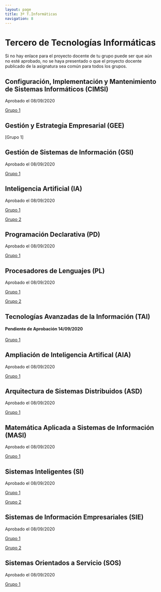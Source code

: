 ```yaml
---
layout: page
title: 3º T.Informáticas
navigation: 8
---
```


# Tercero de Tecnologías Informáticas

Si no hay enlace para el proyecto docente de tu grupo puede ser que aún no esté aprobado, no se haya presentado o que el proyecto docente publicado de la asignatura sea común para todos los grupos.

## Configuración, Implementación y Mantenimiento de Sistemas Informáticos (CIMSI)

Aprobado el 08/09/2020

[Grupo 1](https://uses0-my.sharepoint.com/:b:/g/personal/delegacion_etsii_us_es/EWYmWz_NAN5CmR_ecmMwR2gB97cvtK6NhynwWrYZVetY4A?e=e2cWMh)


## Gestión y Estrategia Empresarial (GEE)


[Grupo 1]


## Gestión de Sistemas de Información (GSI)

Aprobado el 08/09/2020

[Grupo 1](https://uses0-my.sharepoint.com/:b:/g/personal/delegacion_etsii_us_es/Eebrbef_CQpDqTavWpkUstgBANIvExT7pmiqud1kP_bqYg?e=h14Cf9)


## Inteligencia Artificial (IA)

Aprobado el 08/09/2020

[Grupo 1](https://uses0-my.sharepoint.com/:b:/g/personal/delegacion_etsii_us_es/EWPmcImjGa1Mh1uo52xymnABlkjwv8eG9kSdKWEi2_YxaQ?e=lniduz)

[Grupo 2](https://uses0-my.sharepoint.com/:b:/g/personal/delegacion_etsii_us_es/EYVn-mT651FAqrf8oUtgyG8BJyTsyCJ8YVuMlObcjSKrAg?e=kIai99)


## Programación Declarativa (PD)

Aprobado el 08/09/2020

[Grupo 1](https://uses0-my.sharepoint.com/:b:/g/personal/delegacion_etsii_us_es/EYFYx5A3oJJDqE3ZaJvs8ccB6YKwaPhWowzDkdM8Q2UBrg?e=iyffiF)


## Procesadores de Lenguajes (PL)

Aprobado el 08/09/2020

[Grupo 1](https://uses0-my.sharepoint.com/:b:/g/personal/delegacion_etsii_us_es/EaoLkM1u5tNFkpJvAZml21YB-YSwGbstINpucSQqVhGp2A?e=i8VdZT)

[Grupo 2](https://uses0-my.sharepoint.com/:b:/g/personal/delegacion_etsii_us_es/EeX8gaLqGYhFjgzgXkxFoV4BtkNYE2yxqFijFJDVnY4JbQ?e=SpCOZn)


## Tecnologías Avanzadas de la Información (TAI)

#### Pendiente de Aprobación 14/09/2020

[Grupo 1](https://uses0-my.sharepoint.com/:b:/g/personal/delegacion_etsii_us_es/Ebtny4qjE9dHkJvxS3KlcpgBaZ7_8d2YzjNXPG0Ilx72Cw?e=tZfbsA)


## Ampliación de Inteligencia Artifical (AIA)

Aprobado el 08/09/2020

[Grupo 1](https://uses0-my.sharepoint.com/:b:/g/personal/delegacion_etsii_us_es/ESJJq62esltAgIGlUNc-jtQBE5Iy8lP2v8a4H174_vvw4Q?e=uTAmtk)


## Arquitectura de Sistemas Distribuidos (ASD)

Aprobado el 08/09/2020

[Grupo 1](https://uses0-my.sharepoint.com/:b:/g/personal/delegacion_etsii_us_es/EfHY-O7NswJMqQWEJxcRdAEBOFtc86tS8dshhmCzB-Efhw?e=HMssAL)


## Matemática Aplicada a Sistemas de Información (MASI)

Aprobado el 08/09/2020

[Grupo 1](https://uses0-my.sharepoint.com/:b:/g/personal/delegacion_etsii_us_es/ESD5mmF7x9RLplBbDUtllL4BkO2p0mxYcR1IjZUgxM4k4w?e=ROMvoP)


## Sistemas Inteligentes (SI)

Aprobado el 08/09/2020

[Grupo 1](https://uses0-my.sharepoint.com/:b:/g/personal/delegacion_etsii_us_es/EYdG45RBeOREqYPqKUpClkYB1miObouX2jqSVQvljAyQNw?e=ePKwdx)

[Grupo 2](https://uses0-my.sharepoint.com/:b:/g/personal/delegacion_etsii_us_es/EdgWwstGK65Mvhu9WA8xHD0BxTV6Zjrv9s_YDuqbCyhDEw?e=30uq51)


## Sistemas de Información Empresariales (SIE)

Aprobado el 08/09/2020

[Grupo 1](https://uses0-my.sharepoint.com/:b:/g/personal/delegacion_etsii_us_es/EUjWJlaFzNVJtu6cmmbzxboB7iy1hwihG4SmkxhFBwlo8w?e=O0RKiD)

[Grupo 2](https://uses0-my.sharepoint.com/:b:/g/personal/delegacion_etsii_us_es/ETpy5UdMaRNLg_nHxRgqIL0BnCr-7FjpTPmNHQiO33bEzw?e=oxLG0v)


## Sistemas Orientados a Servicio (SOS)

Aprobado el 08/09/2020

[Grupo 1](https://uses0-my.sharepoint.com/:b:/g/personal/delegacion_etsii_us_es/ESieFMiMrFVDs9jdNlNo-jsBlLpBd-E91drWDZXBP6N3_w?e=xCtSKB)